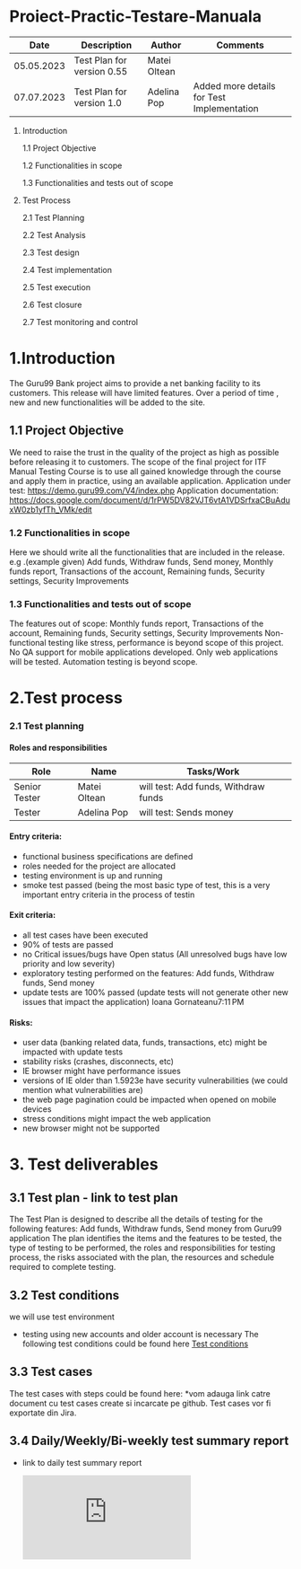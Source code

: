 # Proiect-Practic-Testare-Manuala
| Date  | Description  | Author | Comments | 
|---|---|---|---|
| 05.05.2023 | Test Plan for version 0.55 | Matei Oltean|   |
| 07.07.2023 | Test Plan for version 1.0 | Adelina Pop | Added more details for Test Implementation |

1. Introduction
     
      1.1 Project Objective
     
      1.2 Functionalities in scope
     
      1.3 Functionalities and tests out of scope
  2. Test Process
      
      2.1 Test Planning
     
      2.2 Test Analysis
     
      2.3 Test design
     
      2.4 Test implementation

      2.5 Test execution

      2.6 Test closure

      2.7 Test monitoring and control
# 1.Introduction
The Guru99 Bank project aims to provide a net banking facility to its customers.
This release will have limited features. Over a period of time , new and new functionalities will be added to the site.

## 1.1 Project Objective
We need to raise the trust in the quality of the project as high as possible before releasing it to customers.
The scope of the final project for ITF Manual Testing Course is to use all gained knowledge through the course and apply them in practice, using an available application. 
Application under test: https://demo.guru99.com/V4/index.php 
Application documentation:  https://docs.google.com/document/d/1rPW5DV82VJT6vtA1VDSrfxaCBuAduxW0zb1yfTh_VMk/edit

### 1.2 Functionalities in scope
Here we should write all the functionalities that are included in the release.
e.g .(example given) Add funds, Withdraw funds, Send money, Monthly funds report, Transactions of the account, Remaining funds, Security settings, Security Improvements

### 1.3 Functionalities and tests out of scope
The features out of scope: Monthly funds report, Transactions of the account, Remaining funds, Security settings, Security Improvements
Non-functional testing like stress, performance is beyond scope of this project.
No QA support for mobile applications developed. Only web applications will be tested.
Automation testing is beyond scope.

# 2.Test process

### 2.1 Test planning
#### Roles and responsibilities

| Role | Name | Tasks/Work |
|---|---|---|
| Senior Tester | Matei Oltean | will test: Add funds, Withdraw funds |
| Tester | Adelina Pop | will test: Sends money |

#### Entry criteria:

-	functional business specifications are defined
-	roles needed for the project are allocated
-	testing environment is up and running
-	smoke test passed (being the most basic type of test, this is a very important entry criteria in the process of testin
#### Exit criteria:

-	all test cases have been executed 
-	90% of tests are passed
-	no Critical issues/bugs have Open status (All unresolved bugs have low priority and low severity)
-	exploratory testing performed on the features: Add funds, Withdraw funds, Send money
-	update tests are 100% passed (update tests will not generate other new issues that impact the application)
Ioana Gornateanu7:11 PM
#### Risks:

-	user data (banking related data, funds, transactions, etc) might be impacted with update tests
-	stability risks (crashes, disconnects, etc)
-	IE browser might have performance issues
-	versions of IE older than 1.5923e have security vulnerabilities (we could mention what vulnerabilities are)
-	the web page pagination could be impacted when opened on mobile devices
-	stress conditions might impact the web application
-	new browser might not be supported

  # 3. Test deliverables

  ## 3.1 Test plan - link to test plan
  The Test Plan is designed to describe all the details of testing for the following features: Add funds, Withdraw funds, Send money from Guru99 application
The plan identifies the items and the features to be tested, the type of testing to be performed, the roles and responsibilities for testing process, the risks associated with the plan, the resources and schedule required to complete testing.

## 3.2 Test conditions 
 we will use test environment
 - testing using new accounts and older account is necessary
The following test conditions could be found here [Test conditions](https://github.com/BogdanScutariu/Proiect-Practic-Testare-Manuala/blob/main/Sesiune%20Teoretica.pptx) 

## 3.3  Test cases
 The test cases with steps could be found here: *vom adauga link catre document cu test cases create si incarcate pe github. Test cases vor fi exportate din Jira. 

## 3.4 Daily/Weekly/Bi-weekly test summary report
 - link to daily test summary report

   ![Daily report!](https://github.com/LauraScutariu/Proiect-Practic-Testare-Manuala/edit/main/README.md#:~:text=1D.pdf-,GKPA5118,-.JPG)
   




